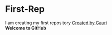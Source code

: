 # First-Rep
I am creating my first repository <u>Created by Gauri </u><br>
<b>Welcome to GitHub</b>

